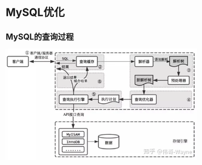 # MySQL优化

## MySQL的查询过程

![img](MySQL%E4%BC%98%E5%8C%96.assets/v2-3158800935bdbd30a57c2263ac8b5eb4_720w.webp)

